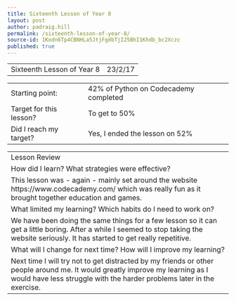 ```yaml
---
title: Sixteenth Lesson of Year 8
layout: post
author: padraig.hill
permalink: /sixteenth-lesson-of-year-8/
source-id: 1Kodn6Tp4CBNHLa5JtjFgdbTjI25BhI1Khdb_bc2Xczc
published: true
---
```

<table>
  <tr>
    <td>Sixteenth Lesson of Year 8</td>
    <td>23/2/17</td>
  </tr>
</table>


<table>
  <tr>
    <td>Starting point:</td>
    <td>42% of Python on Codecademy completed</td>
  </tr>
  <tr>
    <td>Target for this lesson?</td>
    <td>To get to 50% </td>
  </tr>
  <tr>
    <td>Did I reach my target? </td>
    <td>Yes, I ended the lesson on 52%</td>
  </tr>
</table>


<table>
  <tr>
    <td>Lesson Review</td>
  </tr>
  <tr>
    <td>How did I learn? What strategies were effective? </td>
  </tr>
  <tr>
    <td>This lesson was - again - mainly set around the website https://www.codecademy.com/ which was really fun as it brought together education and games. </td>
  </tr>
  <tr>
    <td>What limited my learning? Which habits do I need to work on? </td>
  </tr>
  <tr>
    <td>We have been doing the same things for a few lesson so it can get a little boring. After a while I seemed to stop taking the website seriously. It has started to get really repetitive. </td>
  </tr>
  <tr>
    <td>What will I change for next time? How will I improve my learning?</td>
  </tr>
  <tr>
    <td>Next time I will try not to get distracted by my friends or other people around me. It would greatly improve my learning as I would have less struggle with the harder problems later in the exercise.</td>
  </tr>
</table>


